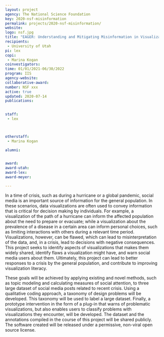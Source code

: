 ```yaml
---
layout: project
agency: The National Science Foundation
key: 2020-nsf-misinformation
permalink: projects/2020-nsf-misinformation/
website:
logo: nsf.jpg
title: "EAGER: Understanding and Mitigating Misinformation in Visualizations On Social Media"
recipients:
 - University of Utah
pi: lex
copi: 
 - Marina Kogan
coinvestigators:
time: 01/01/2021-06/30/2022
program: IIS
agency-website: 
collaborative-award: 
number: NSF xxx
active: true
updated: 2020-07-14
publications: 

 
staff:
 - lex


 
otherstaff: 
 - Marina Kogan
 
alumni:


award: 
award-utah: 
award-lex: 
award-meyer: 

---
```


In a time of crisis, such as during a hurricane or a global pandemic, social media is an important source of information for the general population. In these scenarios, data visualizations are often used to convey information that is critical for decision making by individuals. For example, a visualization of the path of a hurricane can inform the affected population about the need to prepare or evacuate; while a visualization about the prevalence of a disease in a certain area can inform personal choices, such as limiting interactions with others during a relevant time period. Visualizations, however, can be flawed, which can lead to misinterpretation of the data, and, in a crisis, lead to decisions with negative consequences. This project seeks to identify aspects of visualizations that makes them widely shared, identify flaws a visualization might have, and warn social media users about them. Ultimately, this project can lead to better responses to a crisis by the general population, and contribute to improving visualization literacy. 

These goals will be achieved by applying existing and novel methods, such as topic modeling and calculating measures of social attention, to three large dataset of social media posts related to recent crisis. Using a qualitative coding approach, a taxonomy of design problems will be developed. This taxonomy will be used to label a large dataset. Finally, a prototype intervention in the form of a plug-in that warns of problematic visualizations, but also enables users to classify problems with visualizations they encounter, will be developed. The dataset and the annotations compiled in the course of this project will be shared publicly. The software created will be released under a permissive, non-viral open source license.


